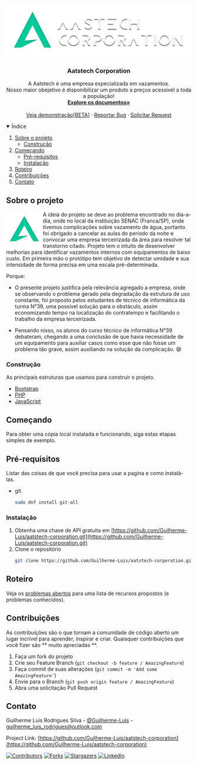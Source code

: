 <br />
<p align="center">
  <a href="https://github.comGuilherme-Luis/aatstech-corporation">
    <img src="images/logo-a.png" alt="Logo" >
  </a>

  <h3 align="center">Aatstech Corporation</h3>

  <p align="center">
    A Aatstech é uma empresa especializada em vazamentos. <br>
    Nosso maior obejetivo é disponibilizar um produto a preços acessivel a toda a população!
    <br />
    <a href="https://github.com/Guilherme-Luis/aatstech-corporation"><strong>Explore os documentos»</strong></a>
    <br />
    <br />
    <a href="https://brn-borges.github.io/aatstech-corporation/">Veja demonstração[BETA]</a>
    ·
    <a href="https://github.com/Guilherme-Luis/aatstech-corporation/issues">Reportar Bug</a>
    ·
    <a href="https://github.com/Guilherme-Luis/aatstech-corporation/issues">Solicitar Request </a>
  </p>
</p>



<!-- TABLE OF CONTENTS -->
<details open="open">
  <summary>Índice</summary>
  <ol>
    <li>
      <a href="#sobre-o-projeto">Sobre o projeto</a>
      <ul>
        <li><a href="#construção">Construção</a></li>
      </ul>
    </li>
    <li>
      <a href="#começando">Começando</a>
      <ul>
        <li><a href="#pre-requisitos">Pré-requisitos</a></li>
        <li><a href="#instalação">Instalação</a></li>
      </ul>
    </li>
    <li><a href="#roteiro">Roteiro</a></li>
    <li><a href="#contribuições">Contribuições</a></li>
    <li><a href="#contato">Contato</a></li>
  </ol>
</details>

## Sobre o projeto

<p align="center">
  <a href="https://github.comGuilherme-Luis/aatstech-corporation">
    <img align = "left" width = "100" height = "100" src = "images/logo-b.png">
  </a>

A ideia do projeto se deve ao problema encontrado no dia-a-dia, onde no local da instituição SENAC (Franca/SP), onde tivemos complicações sobre vazamento de água, portanto foi obrigado a cancelar as aulas do período da noite e convocar uma empresa terceirizada da área para resolver tal transtorno citado.
Projeto tem o intuito de desenvolver melhorias para identificar vazamentos internos com equipamentos de baixo custo. Em primeira mão o protótipo tem objetivo de detectar umidade e sua intensidade de forma precisa em uma escala pré-determinada.

Porque:
  
* O presente projeto justifica pela relevância agregado a empresa, onde se observando o problema gerado pela degradação da estrutura de uso constante, foi proposto pelos estudantes de técnico de informática da turma N°39, uma possível solução para o obstáculo, assim economizando tempo na localização do contratempo e facilitando o trabalho da empresa terceirizada.

* Pensando nisso, os alunos do curso técnico de informática N°39 debateram, chegando a uma conclusão de que havia necessidade de um equipamento para auxiliar casos como esse que não fosse um problema tão grave, assim auxiliando na solução da complicação. :smile:

### Construção

As principais estruturas que usamos para construir o projeto. 

* [Bootstrap](https://getbootstrap.com)
* [PHP](https://www.php.net/)
* [JavaScript](https://www.javascript.com/)



<!-- GETTING STARTED -->
## Começando

Para obter uma cópia local instalada e funcionando, siga estas etapas simples de exemplo.

## Pré-requisitos

Listar das coisas de que você precisa para usar a pagina e como instalá-las.

* git 
  ```sh
  sudo dnf install git-all
  ```

### Instalação

1. Obtenha uma chave de API gratuita em [https://github.com/Guilherme-Luis/aatstech-corporation.git](https://github.com/Guilherme-Luis/aatstech-corporation.git)
2. Clone o repositório
   ```sh
   git clone https://github.com/Guilherme-Luis/aatstech-corporation.git
   ```

## Roteiro

Veja os [problemas abertos](https://github.com/Guilherme-Luis/aatstech-corporation/issues) para uma lista de recursos propostos (e problemas conhecidos).

## Contribuições

As contribuições são o que tornam a comunidade de código aberto um lugar incrível para aprender, inspirar e criar. Quaisquer contribuições que você fizer são ** muito apreciadas **.

1. Faça um fork do projeto
2. Crie seu Feature Branch (`git checkout -b feature / AmazingFeature`)
3. Faça commit de suas alterações (`git commit -m 'Add some AmazingFeature'`)
4. Envie para o Branch (`git push origin feature / AmazingFeature`)
5. Abra uma solicitação Pull Request


## Contato

Guilherme Luís Rodrigues Silva - [@Guilherme-Luis](https://linkedin.com/in/Guilherme-Luis) - guilherme_luis_rodrigues@outlook.com

Project Link: [https://github.com/Guilherme-Luis/aatstech-corporation](https://github.com/Guilherme-Luis/aatstech-corporation)

[![Contributors][contributors-shield]][contributors-url]
[![Forks][forks-shield]][forks-url]
[![Stargazers][stars-shield]][stars-url]
[![LinkedIn][linkedin-shield]][linkedin-url]

[contributors-shield]: https://img.shields.io/github/contributors/Guilherme-Luis/aatstech-corporation?style=for-the-badge
[contributors-url]: https://github.com/Guilherme-Luis/aatstech-corporation/graphs/contributors
[forks-shield]: https://img.shields.io/github/forks/Guilherme-Luis/aatstech-corporation?style=for-the-badge
[forks-url]: https://github.com/Guilherme-Luis/aatstech-corporation/network/members
[stars-shield]: https://img.shields.io/github/stars/Guilherme-Luis/aatstech-corporation?style=for-the-badge
[stars-url]: https://github.com/Guilherme-Luis/aatstech-corporation/stargazers
[linkedin-shield]: https://img.shields.io/badge/-LinkedIn-black.svg?style=for-the-badge&logo=linkedin&colorB=555
[linkedin-url]: https://linkedin.com/in/Guilherme-Luis


